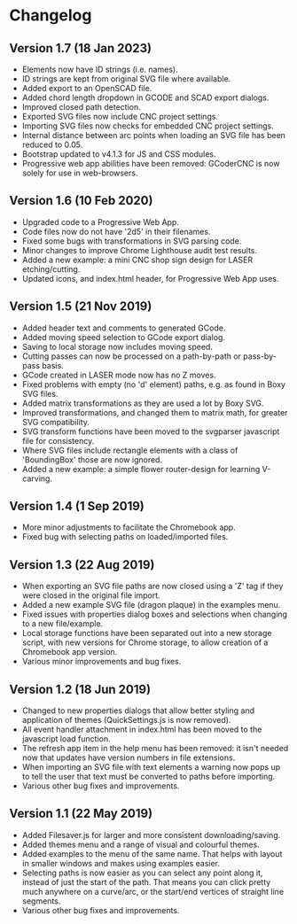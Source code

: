 # Changelog

## Version 1.7 (18 Jan 2023)

* Elements now have ID strings (i.e. names).
* ID strings are kept from original SVG file where available.
* Added export to an OpenSCAD file.
* Added chord length dropdown in GCODE and SCAD export dialogs.
* Improved closed path detection.
* Exported SVG files now include CNC project settings.
* Importing SVG files now checks for embedded CNC project settings.
* Internal distance between arc points when loading an SVG file has been reduced to 0.05.
* Bootstrap updated to v4.1.3 for JS and CSS modules.
* Progressive web app abilities have been removed: GCoderCNC is now solely for use in web-browsers.

## Version 1.6 (10 Feb 2020)

* Upgraded code to a Progressive Web App.
* Code files now do not have '2d5' in their filenames.
* Fixed some bugs with transformations in SVG parsing code.
* Minor changes to improve Chrome Lighthouse audit test results.
* Added a new example: a mini CNC shop sign design for LASER etching/cutting.
* Updated icons, and index.html header, for Progressive Web App uses.

## Version 1.5 (21 Nov 2019)

* Added header text and comments to generated GCode.
* Added moving speed selection to GCode export dialog.
* Saving to local storage now includes moving speed.
* Cutting passes can now be processed on a path-by-path or pass-by-pass basis.
* GCode created in LASER mode now has no Z moves.
* Fixed problems with empty (no 'd' element) paths, e.g. as found in Boxy SVG files.
* Added matrix transformations as they are used a lot by Boxy SVG.
* Improved transformations, and changed them to matrix math, for greater SVG compatibility.
* SVG transform functions have been moved to the svgparser javascript file for consistency.
* Where SVG files include rectangle elements with a class of 'BoundingBox' those are now ignored.
* Added a new example: a simple flower router-design for learning V-carving.

## Version 1.4 (1 Sep 2019)

* More minor adjustments to facilitate the Chromebook app.
* Fixed bug with selecting paths on loaded/imported files.

## Version 1.3 (22 Aug 2019)

* When exporting an SVG file paths are now closed using a 'Z' tag if they were closed in the original file import.
* Added a new example SVG file (dragon plaque) in the examples menu.
* Fixed issues with properties dialog boxes and selections when changing to a new file/example.
* Local storage functions have been separated out into a new storage script, with new versions for Chrome storage, to allow creation of a Chromebook app version.
* Various minor improvements and bug fixes.

## Version 1.2 (18 Jun 2019)

* Changed to new properties dialogs that allow better styling and application of themes (QuickSettings.js is now removed).
* All event handler attachment in index.html has been moved to the javascript load function.
* The refresh app item in the help menu has been removed: it isn't needed now that updates have version numbers in file extensions.
* When importing an SVG file with text elements a warning now pops up to tell the user that text must be converted to paths before importing.
* Various other bug fixes and improvements.

## Version 1.1 (22 May 2019)

* Added Filesaver.js for larger and more consistent downloading/saving.
* Added themes menu and a range of visual and colourful themes.
* Added examples to the menu of the same name. That helps with layout in smaller windows and makes using examples easier.
* Selecting paths is now easier as you can select any point along it, instead of just the start of the path. That means you can click pretty much anywhere on a curve/arc, or the start/end vertices of straight line segments.
* Various other bug fixes and improvements.